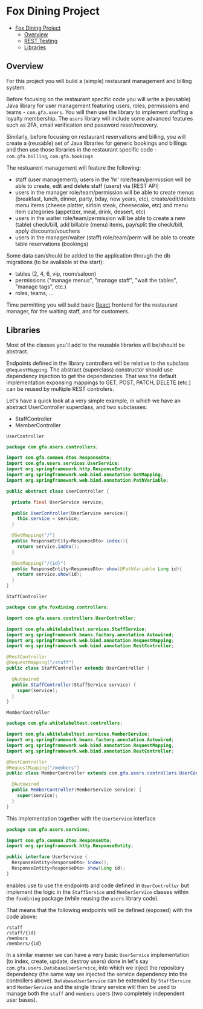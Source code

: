 # Fox Dining Project

- [Fox Dining Project](#fox-dining-project)
  - [Overview](#overview)
  - [REST Testing](#rest-testing)
  - [Libraries](#libraries)

## Overview

For this project you will build a (simple) restaurant management and billing system.

Before focusing on the restaurant specific code you will write a (reusable) Java library for user management featuring users, roles, permissions and teams - `com.gfa.users`. You will then use the library to implement staffing a loyalty membership. The `users` library will include some advanced features such as 2FA, email verification and password reset/recovery.

Similarly, before focusing on restaurant reservations and billing, you will create a (reusable) set of Java libraries for generic bookings and billings and then use those libraries in the restaurant specific code - `com.gfa.billing`, `com.gfa.bookings`

The restuarent management will feature the following:
- staff (user management); users in the 'hr' role/team/permission will be able to create, edit and delete staff (users) via [REST API]
- users in the manager role/team/permission will be able to create menus (breakfast, lunch, dinner, party, bday, new years, etc), create/edit/delete menu items (cheese platter, sirloin steak, cheesecake, etc) and menu item categories (appetizer, meal, drink, dessert, etc)
- users in the waiter role/team/permission will be able to create a new (table) check/bill, add billable (menu) items, pay/split the check/bill, apply discounts/vouchers
- users in the manager/waiter (staff) role/team/perm will be able to create table reservations (bookings)

Some data can/should be added to the application through the db migrations (to be available at the start):
- tables (2, 4, 6, vip, room/saloon)
- permissions ("manage menus", "manage staff", "wait the tables", "manage tags", etc.)
- roles, teams, ...

Time permitting you will build basic [React](https://reactjs.org/) frontend for the restaurant manager, for the waiting staff, and for customers.

## Libraries

Most of the classes you'll add to the reusable libraries will be/should be abstract. 

Endpoints defined in the library controllers will be relative to the subclass `@RequestMapping`. The abstract (superclass) constructor should use dependency injection to get the dependencies. That was the default implementation exponsing mappings to GET, POST, PATCH, DELETE (etc.) can be reused by multiple REST controlers. 

Let's have a quick look at a very simple example, in which we have an abstract UserController superclass, and two subclasses:
- StaffController
- MemberController

`UserController`
```java
package com.gfa.users.controllers;

import com.gfa.common.dtos.ResponseDto;
import com.gfa.users.services.UserService;
import org.springframework.http.ResponseEntity;
import org.springframework.web.bind.annotation.GetMapping;
import org.springframework.web.bind.annotation.PathVariable;

public abstract class UserController {

  private final UserService service;

  public UserController(UserService service){
    this.service = service;
  }

  @GetMapping("/")
  public ResponseEntity<ResponseDto> index(){
    return service.index();
  }

  @GetMapping("/{id}")
  public ResponseEntity<ResponseDto> show(@PathVariable Long id){
    return service.show(id);
  }
}
```

`StaffController`
```java
package com.gfa.foxdining.controllers;

import com.gfa.users.controllers.UserController;

import com.gfa.whitelabeltest.services.StaffService;
import org.springframework.beans.factory.annotation.Autowired;
import org.springframework.web.bind.annotation.RequestMapping;
import org.springframework.web.bind.annotation.RestController;

@RestController
@RequestMapping("/staff")
public class StaffController extends UserController {

  @Autowired
  public StaffController(StaffService service) {
    super(service);
  }
}
```

`MemberController`
```java
package com.gfa.whitelabeltest.controllers;

import com.gfa.whitelabeltest.services.MemberService;
import org.springframework.beans.factory.annotation.Autowired;
import org.springframework.web.bind.annotation.RequestMapping;
import org.springframework.web.bind.annotation.RestController;

@RestController
@RequestMapping("/members")
public class MemberController extends com.gfa.users.controllers.UserController {

  @Autowired
  public MemberController(MemberService service) {
    super(service);
  }
}
```

This implementation together with the `UserService` interface

```java
package com.gfa.users.services;

import com.gfa.common.dtos.ResponseDto;
import org.springframework.http.ResponseEntity;

public interface UserService {
  ResponseEntity<ResponseDto> index();
  ResponseEntity<ResponseDto> show(Long id);
}
```

enables use to use the endpoints and code defined in `UserController` but implement the logic in the `StaffService` and `MemberService` classes within the `foxdining` package (while reusing the `users` library code). 

That means that the following endpoints will be defined (exposed) with the code above:
```
/staff
/staff/{id}
/members
/members/{id}
```

In a similar manner we can have a very basic `UserService` implementation (to index, create, update, destroy users) done in let's say `com.gfa.users.DatabaseUserService`, into which we inject the repository dependency (the same way we injected the service dependency into the controllers above). `DatabaseUserService` can be extended by `StaffService` and `MemberService` and the single library service will then be used to manage both the `staff` and `members` users (two completely independent user bases).